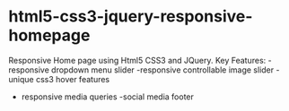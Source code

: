# html5-css3-jquery-responsive-homepage
Responsive Home page using Html5 CSS3 and JQuery.
Key Features:
  -responsive dropdown menu slider
  -responsive controllable image slider
  -unique css3 hover features
  - responsive media queries 
  -social media footer
  
  
